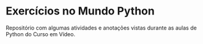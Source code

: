 # Exercícios no Mundo Python
 Repositório com algumas atividades e anotações vistas durante as aulas de Python do Curso em Vídeo. 
